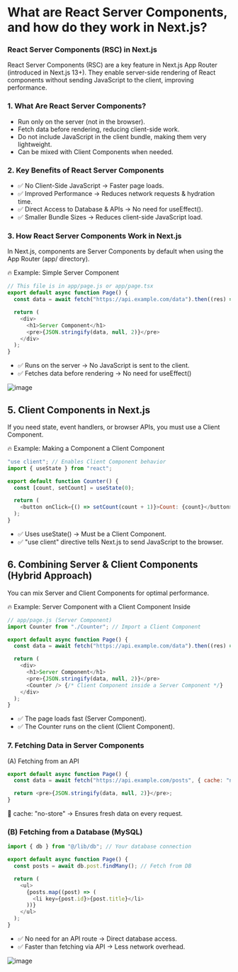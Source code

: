 # What are React Server Components, and how do they work in Next.js?

### React Server Components (RSC) in Next.js
React Server Components (RSC) are a key feature in Next.js App Router (introduced in Next.js 13+). They enable server-side rendering of React components without sending JavaScript to the client, improving performance.

### 1. What Are React Server Components?
- Run only on the server (not in the browser).
- Fetch data before rendering, reducing client-side work.
- Do not include JavaScript in the client bundle, making them very lightweight.
- Can be mixed with Client Components when needed.

### 2. Key Benefits of React Server Components
- ✅ No Client-Side JavaScript → Faster page loads.
- ✅ Improved Performance → Reduces network requests & hydration time.
- ✅ Direct Access to Database & APIs → No need for useEffect().
- ✅ Smaller Bundle Sizes → Reduces client-side JavaScript load.


### 3. How React Server Components Work in Next.js
In Next.js, components are Server Components by default when using the App Router (app/ directory).

🔥 Example: Simple Server Component
```js
// This file is in app/page.js or app/page.tsx
export default async function Page() {
  const data = await fetch("https://api.example.com/data").then((res) => res.json());

  return (
    <div>
      <h1>Server Component</h1>
      <pre>{JSON.stringify(data, null, 2)}</pre>
    </div>
  );
}
```
- ✅ Runs on the server → No JavaScript is sent to the client.
- ✅ Fetches data before rendering → No need for useEffect()

![image](https://github.com/user-attachments/assets/112cc00e-a726-417f-af58-25318cdec5b2)


## 5. Client Components in Next.js
If you need state, event handlers, or browser APIs, you must use a Client Component.

🔥 Example: Making a Component a Client Component
```js
"use client"; // Enables Client Component behavior
import { useState } from "react";

export default function Counter() {
  const [count, setCount] = useState(0);

  return (
    <button onClick={() => setCount(count + 1)}>Count: {count}</button>
  );
}
```
- ✅ Uses useState() → Must be a Client Component.
- ✅ "use client" directive tells Next.js to send JavaScript to the browser.

## 6. Combining Server & Client Components (Hybrid Approach)
You can mix Server and Client Components for optimal performance.

🔥 Example: Server Component with a Client Component Inside
```js
// app/page.js (Server Component)
import Counter from "./Counter"; // Import a Client Component

export default async function Page() {
  const data = await fetch("https://api.example.com/data").then((res) => res.json());

  return (
    <div>
      <h1>Server Component</h1>
      <pre>{JSON.stringify(data, null, 2)}</pre>
      <Counter /> {/* Client Component inside a Server Component */}
    </div>
  );
}
```
- ✅ The page loads fast (Server Component).
- ✅ The Counter runs on the client (Client Component).

### 7. Fetching Data in Server Components
(A) Fetching from an API
```js
export default async function Page() {
  const data = await fetch("https://api.example.com/posts", { cache: "no-store" }).then(res => res.json());

  return <pre>{JSON.stringify(data, null, 2)}</pre>;
}

```
🔹 cache: "no-store" → Ensures fresh data on every request.
### (B) Fetching from a Database (MySQL)
```js
import { db } from "@/lib/db"; // Your database connection

export default async function Page() {
  const posts = await db.post.findMany(); // Fetch from DB

  return (
    <ul>
      {posts.map((post) => (
        <li key={post.id}>{post.title}</li>
      ))}
    </ul>
  );
}

```
- ✅ No need for an API route → Direct database access.
- ✅ Faster than fetching via API → Less network overhead.



![image](https://github.com/user-attachments/assets/ecdbef1d-7023-4e77-a2bc-7cbb5fbefe80)

